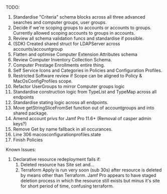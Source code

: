 TODO:

1. Standardise "Criteria" schema blocks across all three advanced searches and computer groups, user groups.
2. Decide if we're scoping groups to accounts or accounts to groups. Currently allowed scoping accounts to groups in accounts.
3. Review all schema validation funcs and standardise if possible. 
4. (SDK) Created shared struct for LDAPServer across accounts/accountgroup
5. Flatten and optimise Computer Extension Attributes schema
6. Review Computer Inventory Collection Schema.
7. Computer Prestage Enrollments entire thing.
8. Self Service Icons and Categories in Policies and Configuration Profiles.
9. Restricted Software review if Scope can be aligned to Policy & MacOsConfigProfiles scope.
10. Refactor UserGroups to mirror Computer groups logic
11. Standardise construction logic from TypeList and TypeMap across all endpoints
12. Standardise stating logic across all endpoints.
13. Move getStringSliceFromSet function out of accountgroups and into shared package.
14. Amend account privs for Jamf Pro 11.6+ (Removal of casper admin keys?)
15. Remove Get by name fallback in all occurances.
16. Line 306 macosconfigurationprofiles.state
17. Finish Policies

Known Issues:
1. Declarative resource redeployment fails if: 
    1. Deleted resource has Site set and...
    2. Terraform Apply is run very soon (sub 30s) after resource is deleted by means other than Terraform. Jamf Pro appears to have staged deletion process in which the resource still exists but minus it's site for short period of time, confusing terraform.